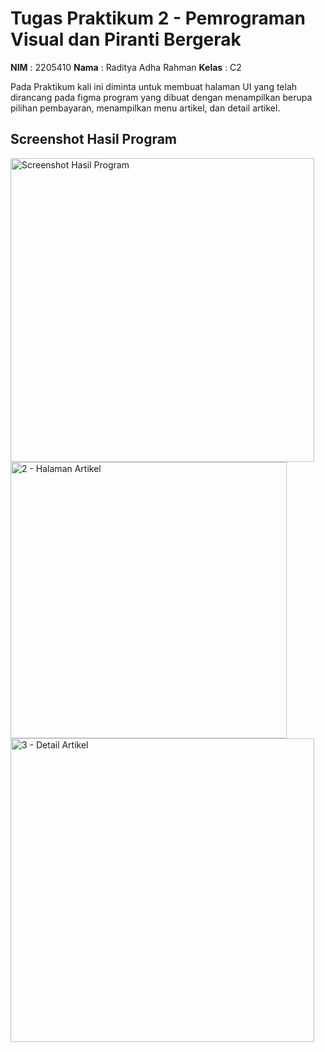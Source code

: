 # Tugas Praktikum 2 - Pemrograman Visual dan Piranti Bergerak
**NIM** : 2205410 **Nama** : Raditya Adha Rahman **Kelas** : C2

Pada Praktikum kali ini diminta untuk membuat halaman UI yang telah dirancang pada figma program yang dibuat dengan menampilkan berupa pilihan pembayaran, menampilkan menu artikel, dan detail artikel.

## Screenshot Hasil Program
<img width="486" alt="Screenshot Hasil Program" src="https://github.com/radityadhaaa/TP2_PROVIS/assets/133930595/4bf656b8-f00e-435b-bf7a-62823c649521">

<img width="442" alt="2 - Halaman Artikel" src="https://github.com/radityadhaaa/TP2_PROVIS/assets/133930595/9d2e0ce5-b5ca-448a-9268-9618d42fa326">

<img width="486" alt="3 - Detail Artikel" src="https://github.com/radityadhaaa/TP2_PROVIS/assets/133930595/5097395b-9306-42c1-a6f7-5ae04321c937">


